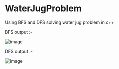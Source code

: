 # WaterJugProblem
Using BFS and DFS solving water jug problem in c++

BFS output :-
<br>

![image](https://user-images.githubusercontent.com/81670997/192292589-12a2b8bf-2ff2-4505-aefb-9afeaa0ce1a6.png)

DFS output :-
<br>

![image](https://user-images.githubusercontent.com/81670997/192292868-8884cc45-10b2-4102-bc63-279743e8009d.png)



